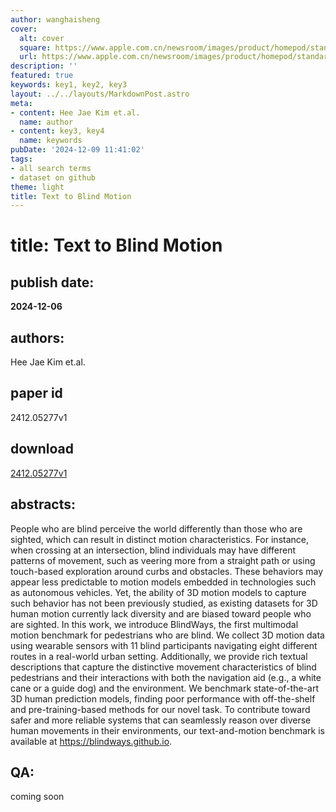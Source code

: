 ```yaml
---
author: wanghaisheng
cover:
  alt: cover
  square: https://www.apple.com.cn/newsroom/images/product/homepod/standard/Apple-HomePod-hero-230118_big.jpg.large_2x.jpg
  url: https://www.apple.com.cn/newsroom/images/product/homepod/standard/Apple-HomePod-hero-230118_big.jpg.large_2x.jpg
description: ''
featured: true
keywords: key1, key2, key3
layout: ../../layouts/MarkdownPost.astro
meta:
- content: Hee Jae Kim et.al.
  name: author
- content: key3, key4
  name: keywords
pubDate: '2024-12-09 11:41:02'
tags:
- all search terms
- dataset on github
theme: light
title: Text to Blind Motion
---
```


# title: Text to Blind Motion 
## publish date: 
**2024-12-06** 
## authors: 
  Hee Jae Kim et.al. 
## paper id
2412.05277v1
## download
[2412.05277v1](http://arxiv.org/abs/2412.05277v1)
## abstracts:
People who are blind perceive the world differently than those who are sighted, which can result in distinct motion characteristics. For instance, when crossing at an intersection, blind individuals may have different patterns of movement, such as veering more from a straight path or using touch-based exploration around curbs and obstacles. These behaviors may appear less predictable to motion models embedded in technologies such as autonomous vehicles. Yet, the ability of 3D motion models to capture such behavior has not been previously studied, as existing datasets for 3D human motion currently lack diversity and are biased toward people who are sighted. In this work, we introduce BlindWays, the first multimodal motion benchmark for pedestrians who are blind. We collect 3D motion data using wearable sensors with 11 blind participants navigating eight different routes in a real-world urban setting. Additionally, we provide rich textual descriptions that capture the distinctive movement characteristics of blind pedestrians and their interactions with both the navigation aid (e.g., a white cane or a guide dog) and the environment. We benchmark state-of-the-art 3D human prediction models, finding poor performance with off-the-shelf and pre-training-based methods for our novel task. To contribute toward safer and more reliable systems that can seamlessly reason over diverse human movements in their environments, our text-and-motion benchmark is available at https://blindways.github.io.
## QA:
coming soon
